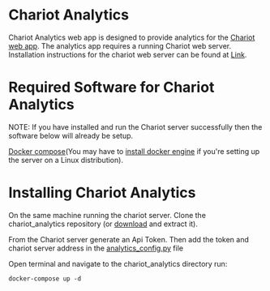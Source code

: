 # Chariot Analytics
Chariot Analytics web app is designed to provide analytics for the [Chariot web app](https://github.com/horizon-institute/chariot). The analytics app requires a running Chariot web server. Installation instructions for the chariot web server can be found at [Link](https://github.com/horizon-institute/chariot). 

# Required Software for Chariot Analytics
NOTE: If you have installed and run the Chariot server successfully then the software below will already be setup.

[Docker compose](https://docs.docker.com/compose/install/)(You may have to [install docker engine](https://docs.docker.com/engine/installation/) if you're setting up the server on a Linux distribution).

# Installing Chariot Analytics

On the same machine running the chariot server. Clone the chariot_analytics repository (or [download](https://github.com/malikobaid/chariot_analytics.git) and extract it).

From the Chariot server generate an Api Token. Then add the token and chariot server address in the [analytics_config.py](https://github.com/malikobaid/chariot_analytics/wiki/Analytics-Configuration-File) file

Open terminal and navigate to the chariot_analytics directory run:
```
docker-compose up -d
```
